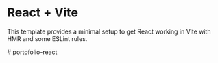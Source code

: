 # React + Vite

This template provides a minimal setup to get React working in Vite with HMR and some ESLint rules.

#   p o r t o f o l i o - r e a c t  
 